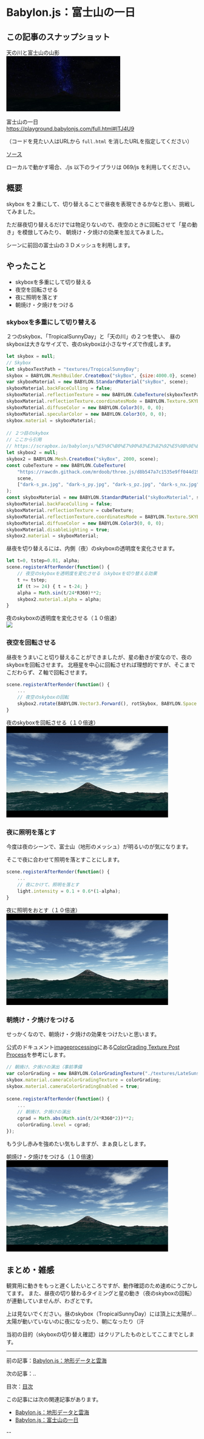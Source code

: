 # Babylon.js：富士山の一日

## この記事のスナップショット

天の川と富士山の山影  
![](089/pic/089_ss_00.jpg)

富士山の一日  
https://playground.babylonjs.com/full.html#ITJ4U9

（コードを見たい人はURLから `full.html` を消したURLを指定してください）

[ソース](091/)

ローカルで動かす場合、./js 以下のライブラリは 069/js を利用してください。

## 概要

skybox を２重にして、切り替えることで昼夜を表現できるかなと思い、挑戦してみました。

ただ昼夜切り替えるだけでは物足りないので、夜空のときに回転させて「星の動き」を模倣してみたり、
朝焼け・夕焼けの効果を加えてみました。

シーンに前回の富士山の３Ｄメッシュを利用します。

## やったこと

- skyboxを多重にして切り替える
- 夜空を回転させる
- 夜に照明を落とす
- 朝焼け・夕焼けをつける


### skyboxを多重にして切り替える

２つのskybox、「TropicalSunnyDay」と「天の川」の２つを使い、
昼のskyboxは大きなサイズで、夜のskyboxは小さなサイズで作成します。

```js
let skybox = null;
// Skybox
let skyboxTextPath = "textures/TropicalSunnyDay";
skybox = BABYLON.MeshBuilder.CreateBox("skyBox", {size:4000.0}, scene);
var skyboxMaterial = new BABYLON.StandardMaterial("skyBox", scene);
skyboxMaterial.backFaceCulling = false;
skyboxMaterial.reflectionTexture = new BABYLON.CubeTexture(skyboxTextPath, scene);
skyboxMaterial.reflectionTexture.coordinatesMode = BABYLON.Texture.SKYBOX_MODE;
skyboxMaterial.diffuseColor = new BABYLON.Color3(0, 0, 0);
skyboxMaterial.specularColor = new BABYLON.Color3(0, 0, 0);
skybox.material = skyboxMaterial;

// ２つ目のskybox
// ここから引用
// https://scrapbox.io/babylonjs/%E5%9C%B0%E7%90%83%E3%82%92%E5%9B%9E%E3%81%97%E3%81%A6%E3%81%BF%E3%82%8B
let skybox2 = null;
skybox2 = BABYLON.Mesh.CreateBox("skyBox", 2000, scene);
const cubeTexture = new BABYLON.CubeTexture(
    "https://rawcdn.githack.com/mrdoob/three.js/d8b547a7c1535e9ff044d196b72043f5998091ee/examples/textures/cube/MilkyWay/",
    scene,
    ["dark-s_px.jpg", "dark-s_py.jpg", "dark-s_pz.jpg", "dark-s_nx.jpg", "dark-s_ny.jpg", "dark-s_nz.jpg"]
);
const skyboxMaterial = new BABYLON.StandardMaterial("skyBoxMaterial", scene);
skyboxMaterial.backFaceCulling = false;
skyboxMaterial.reflectionTexture = cubeTexture;
skyboxMaterial.reflectionTexture.coordinatesMode = BABYLON.Texture.SKYBOX_MODE;
skyboxMaterial.diffuseColor = new BABYLON.Color3(0, 0, 0);
skyboxMaterial.disableLighting = true;
skybox2.material = skyboxMaterial;
```

昼夜を切り替えるには、内側（夜）のskyboxの透明度を変化させます。

```js
let t=0, tstep=0.01, alpha;
scene.registerAfterRender(function() {
    // 夜空のskyboxを透明度を変化させる（skyboxを切り替える効果
    t += tstep;
    if (t >= 24) { t = t-24; }
    alpha = Math.sin(t/24*R360)**2;
    skybox2.material.alpha = alpha;
}
````

夜のskyboxの透明度を変化させる（１０倍速）  
![](089/pic/089_ss_11.gif)

### 夜空を回転させる

昼夜をうまいこと切り替えることができましたが、星の動きが変なので、夜のskyboxを回転させます。
北極星を中心に回転させれば理想的ですが、そこまでこだわらず、Ｚ軸で回転させます。

```js
scene.registerAfterRender(function() {
    ...
    // 夜空のskyboxの回転
    skybox2.rotate(BABYLON.Vector3.Forward(), rotSkybox, BABYLON.Space.WORLD);
}
```

夜のskyboxを回転させる（１０倍速）  
![](089/pic/089_ss_12.gif)

### 夜に照明を落とす

今度は夜のシーンで、富士山（地形のメッシュ）が明るいのが気になります。

そこで夜に合わせて照明を落とすことにします。


```js
scene.registerAfterRender(function() {
    ...
    // 夜にかけて、照明を落とす
    light.intensity = 0.1 + 0.6*(1-alpha);
}
```

夜に照明をおとす（１０倍速）  
![](089/pic/089_ss_13.gif)

### 朝焼け・夕焼けをつける

せっかくなので、朝焼け・夕焼けの効果をつけたいと思います。

公式のドキュメント[imageprocessing](https://doc.babylonjs.com/features/featuresDeepDive/postProcesses/usePostProcesses/#imageprocessing)にある[ColorGrading Texture Post Process](https://playground.babylonjs.com/#17VHYI#15)を参考にします。

```js
// 朝焼け、夕焼けの演出（事前準備
var colorGrading = new BABYLON.ColorGradingTexture("./textures/LateSunset.3dl", scene);
skybox.material.cameraColorGradingTexture = colorGrading;
skybox.material.cameraColorGradingEnabled = true;

scene.registerAfterRender(function() {
    ...
    // 朝焼け、夕焼けの演出
    cgrad = Math.abs(Math.sin(t/24*R360*2))**2;
    colorGrading.level = cgrad; 
});
```

もう少し赤みを強めたい気もしますが、まぁ良しとします。

朝焼け・夕焼けをつける（１０倍速）  
![](089/pic/089_ss_14.gif)

## まとめ・雑感

観賞用に動きをもっと遅くしたいところですが、動作確認のため速めにうごかしてます。
また、昼夜の切り替わるタイミングと星の動き（夜のskyboxの回転）が連動していませんが、わざとです。

上は見ないでください。昼のskybox（TropicalSunnyDay）には頂上に太陽が...
太陽が動いていないのに夜になったり、朝になったり（汗

当初の目的（skyboxの切り替え確認）はクリアしたものとしてここまでとします。

------------------------------------------------------------

前の記事：[Babylon.js：地形データと雲海](088.md)

次の記事：..

目次：[目次](000.md)

この記事には次の関連記事があります。

- [Babylon.js：地形データと雲海](088.md)
- [Babylon.js：富士山の一日](089.md)

--
